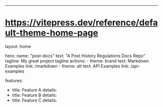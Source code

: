---
# https://vitepress.dev/reference/default-theme-home-page
layout: home

hero:
  name: "post-docs"
  text: "A Post History Regulations Docs Repo"
  tagline: My great project tagline
  actions:
    - theme: brand
      text: Markdown Examples
      link: /markdown
    - theme: alt
      text: API Examples
      link: /api-examples

features:
  - title: Feature A
    details: 
  - title: Feature B
    details: 
  - title: Feature C
    details: 

